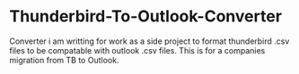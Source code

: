 Thunderbird-To-Outlook-Converter
================================

Converter i am writting for work as a side project to format thunderbird .csv files to be compatable with outlook .csv files. This is for  a companies migration from TB to Outlook.
